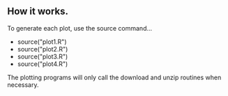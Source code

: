 ## How it works.

To generate each plot, use the source command...

* source("plot1.R")
* source("plot2.R")
* source("plot3.R")
* source("plot4.R")

The plotting programs will only call the download and unzip routines when 
necessary.


